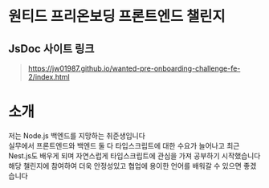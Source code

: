 # 원티드 프리온보딩 프론트엔드 챌린지 

## JsDoc 사이트 링크
> https://jw01987.github.io/wanted-pre-onboarding-challenge-fe-2/index.html

# 소개
저는 Node.js 백엔드를 지망하는 취준생입니다    
실무에서 프론트엔드와 백엔드 둘 다 타입스크립트에 대한 수요가 늘어나고 최근 Nest.js도 배우게 되며 자연스럽게 타입스크립트에 관심을 가져 공부하기 시작했습니다    
해당 챌린지에 참여하여 더욱 안정성있고 협업에 용이한 언어를 배워갈 수 있으면 좋겠습니다
